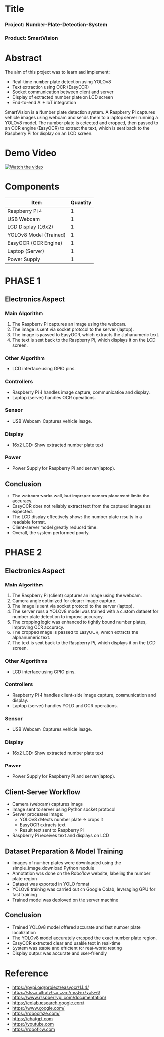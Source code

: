 # Title
### Project: Number-Plate-Detection-System
### Product: SmartVision

# Abstract
The aim of this project was to learn and implement:

* Real-time number plate detection using YOLOv8
* Text extraction using OCR (EasyOCR)
* Socket communication between client and server
* Display of extracted number plate on LCD screen
* End-to-end AI + IoT integration

SmartVision is a Number plate detection system. A Raspberry Pi captures vehicle images using webcam and sends them to a laptop server running a YOLOv8 model. The number plate is detected and cropped, then passed to an OCR engine (EasyOCR) to extract the text, which is sent back to the Raspberry Pi for display on an LCD screen.

# Demo Video
[![Watch the video](https://img.youtube.com/vi/hFf1GQpJUpA/0.jpg)](https://youtu.be/hFf1GQpJUpA)

# Components
| Item                                  | Quantity |
| ------------------------------------- | -------- |
| Raspberry Pi 4                        | 1        |
| USB Webcam                            | 1        |
| LCD Display (16x2)                    | 1        |
| YOLOv8 Model (Trained)                | 1        |
| EasyOCR (OCR Engine)                  | 1        |
| Laptop (Server)                       | 1        |
| Power Supply                          | 1        |

# PHASE 1
## Electronics Aspect
### Main Algorithm
1. The Raspberry Pi captures an image using the webcam.
2. The image is sent via socket protocol to the server (laptop).
3. The image is passed to EasyOCR, which extracts the alphanumeric text.
4. The text is sent back to the Raspberry Pi, which displays it on the LCD screen.

### Other Algorithm
* LCD interface using GPIO pins.

### Controllers
* Raspberry Pi 4 handles image capture, communication and display.
* Laptop (server) handles OCR operations.

### Sensor
* USB Webcam: Captures vehicle image.

### Display
* 16x2 LCD: Show extracted number plate text

### Power
* Power Supply for Raspberry Pi and server(laptop).

## Conclusion
* The webcam works well, but improper camera placement limits the accuracy.
* EasyOCR does not reliably extract text from the captured images as expected.
* The LCD display effectively shows the number plate results in a readable format.
* Client-server model greatly reduced time.
* Overall, the system performed poorly.

# PHASE 2
## Electronics Aspect
### Main Algorithm
1. The Raspberry Pi (client) captures an image using the webcam.
2. Camera angle optimized for clearer image capture.
3. The image is sent via socket protocol to the server (laptop).
4. The server runs a YOLOv8 model was trained with a custom dataset for number plate detection to improve accuracy.
5. The cropping logic was enhanced to tightly bound number plates, improving OCR accuracy.
6. The cropped image is passed to EasyOCR, which extracts the alphanumeric text.
7. The text is sent back to the Raspberry Pi, which displays it on the LCD screen.

### Other Algorithms
* LCD interface using GPIO pins.

### Controllers
* Raspberry Pi 4 handles client-side image capture, communication and display.
* Laptop (server) handles YOLO and OCR operations.

### Sensor
* USB Webcam: Captures vehicle image.

### Display
* 16x2 LCD: Show extracted number plate text

### Power
* Power Supply for Raspberry Pi and server(laptop).

## Client-Server Workflow
* Camera (webcam) captures image
* Image sent to server using Python socket protocol
* Server processes image:
  * YOLOv8 detects number plate → crops it
  * EasyOCR extracts text
  * Result text sent to Raspberry Pi
* Raspberry Pi receives text and displays on LCD

## Dataset Preparation & Model Training
* Images of number plates were downloaded using the simple_image_download Python module
* Annotation was done on the Roboflow website, labeling the number plate region
* Dataset was exported in YOLO format
* YOLOv8 training was carried out on Google Colab, leveraging GPU for fast training
* Trained model was deployed on the server machine

## Conclusion
* Trained YOLOv8 model offered accurate and fast number plate localization
* The YOLOv8 model accurately cropped the exact number plate region.
* EasyOCR extracted clear and usable text in real-time
* System was stable and efficient for real-world testing
* Display output was accurate and user-friendly

# Reference
* https://pypi.org/project/easyocr/1.1.4/
* https://docs.ultralytics.com/models/yolov8
* https://www.raspberrypi.com/documentation/
* https://colab.research.google.com/
* https://www.google.com/
* https://robocraze.com/
* https://chatgpt.com
* https://youtube.com
* https://roboflow.com



